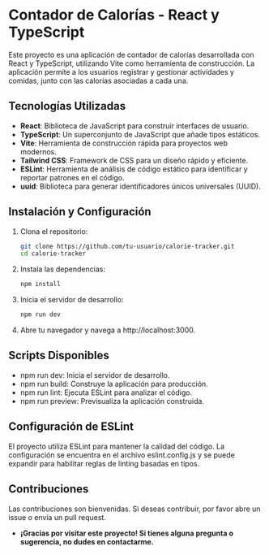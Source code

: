 # Contador de Calorías - React y TypeScript

Este proyecto es una aplicación de contador de calorías desarrollada con React y TypeScript, utilizando Vite como herramienta de construcción. La aplicación permite a los usuarios registrar y gestionar actividades y comidas, junto con las calorías asociadas a cada una.

## Tecnologías Utilizadas

- **React**: Biblioteca de JavaScript para construir interfaces de usuario.
- **TypeScript**: Un superconjunto de JavaScript que añade tipos estáticos.
- **Vite**: Herramienta de construcción rápida para proyectos web modernos.
- **Tailwind CSS**: Framework de CSS para un diseño rápido y eficiente.
- **ESLint**: Herramienta de análisis de código estático para identificar y reportar patrones en el código.
- **uuid**: Biblioteca para generar identificadores únicos universales (UUID).

## Instalación y Configuración

1. Clona el repositorio:
   ```sh
   git clone https://github.com/tu-usuario/calorie-tracker.git
   cd calorie-tracker
   ```

2. Instala las dependencias:
   ```sh
   npm install
   ```

3. Inicia el servidor de desarrollo:
   ```sh
   npm run dev
   ```

4. Abre tu navegador y navega a http://localhost:3000.

## Scripts Disponibles
* npm run dev: Inicia el servidor de desarrollo.
* npm run build: Construye la aplicación para producción.
* npm run lint: Ejecuta ESLint para analizar el código.
* npm run preview: Previsualiza la aplicación construida.

## Configuración de ESLint
El proyecto utiliza ESLint para mantener la calidad del código. La configuración se encuentra en el archivo eslint.config.js y se puede expandir para habilitar reglas de linting basadas en tipos.

## Contribuciones
Las contribuciones son bienvenidas. Si deseas contribuir, por favor abre un issue o envía un pull request.


- **¡Gracias por visitar este proyecto! Si tienes alguna pregunta o sugerencia, no dudes en contactarme.**
